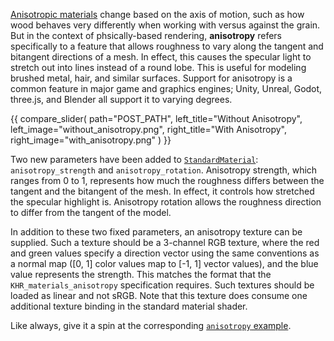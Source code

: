 <!-- Implement PBR anisotropy per `KHR_materials_anisotropy`. -->
<!-- https://github.com/bevyengine/bevy/pull/13450 -->

[Anisotropic materials](https://en.wikipedia.org/wiki/Anisotropy) change based on the axis of motion, such as how wood behaves very differently when working with versus against the grain.
But in the context of phsically-based rendering, **anisotropy** refers specifically to a feature that allows roughness to vary along the tangent and bitangent directions of a mesh.
In effect, this causes the specular light to stretch out into lines instead of a round lobe. This is useful for modeling brushed metal, hair, and similar surfaces.
Support for anisotropy is a common feature in major game and graphics engines; Unity, Unreal, Godot, three.js, and Blender all support it to varying degrees.

{{ compare_slider(
    path="POST_PATH",
    left_title="Without Anisotropy",
    left_image="without_anisotropy.png",
    right_title="With Anisotropy",
    right_image="with_anisotropy.png"
) }}

Two new parameters have been added to [`StandardMaterial`](https://dev-docs.bevyengine.org/bevy/pbr/struct.StandardMaterial.html): `anisotropy_strength` and `anisotropy_rotation`.
Anisotropy strength, which ranges from 0 to 1, represents how much the roughness differs between the tangent and the bitangent of the mesh.
In effect, it controls how stretched the specular highlight is. Anisotropy rotation allows the roughness direction to differ from the tangent of the model.

In addition to these two fixed parameters, an anisotropy texture can be supplied.
Such a texture should be a 3-channel RGB texture, where the red and green values specify a direction vector using the same conventions as a normal map ([0, 1] color values map to [-1, 1] vector values), and the blue value represents the strength.
This matches the format that the `KHR_materials_anisotropy` specification requires.
Such textures should be loaded as linear and not sRGB.
Note that this texture does consume one additional texture binding in the standard material shader.

Like always, give it a spin at the corresponding [`anisotropy` example](https://github.com/bevyengine/bevy/blob/main/examples/3d/anisotropy.rs).
